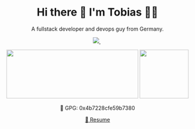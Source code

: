 

<h1 align='center'>
  Hi there 👋 I'm Tobias 👨‍💻
</h1>

<p align='center'>
  A fullstack developer and devops guy from Germany.
</p>



<p align='center'>
  
  <a href="https://www.linkedin.com/in/tobibetz/">
    <img src="https://img.shields.io/badge/linkedin-%230077B5.svg?&style=for-the-badge&logo=linkedin&logoColor=white" />
  </a>&nbsp  
</p>

<p align='center'>
  <img height="130px" src="https://github-readme-stats.vercel.app/api?username=Eixix&show_icons=true&count_private=true&theme=dark" width="350">
  <img height="130px" src="https://github-readme-stats.vercel.app/api/top-langs/?username=Eixix&langs_count=5&layout=compact&theme=dark">
</p>

<p align='center'>
  🔑 GPG: 0x4b7228cfe59b7380
</p>

<p align='center'>
  <a href='https://tobiasbetz.de'>📃 Resume</a>
</p>

<!--
**Eixix/Eixix** is a ✨ _special_ ✨ repository because its `README.md` (this file) appears on your GitHub profile.

Here are some ideas to get you started:

- 🔭 I’m currently working on ...
- 🌱 I’m currently learning ...
- 👯 I’m looking to collaborate on ...
- 🤔 I’m looking for help with ...
- 💬 Ask me about ...
- 📫 How to reach me: ...
- 😄 Pronouns: ...
- ⚡ Fun fact: ...
-->

